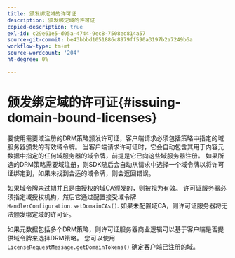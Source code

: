 ```yaml
---
title: 颁发绑定域的许可证
description: 颁发绑定域的许可证
copied-description: true
exl-id: c29e61e5-d05a-4744-9ec8-7508ed814a57
source-git-commit: be43bbbd1051886c8979ff590a3197b2a7249b6a
workflow-type: tm+mt
source-wordcount: '204'
ht-degree: 0%

---
```


# 颁发绑定域的许可证{#issuing-domain-bound-licenses}

要使用需要域注册的DRM策略颁发许可证，客户端请求必须包括策略中指定的域服务器颁发的有效域令牌。 当客户端请求许可证时，它会自动包含其用于内容元数据中指定的任何域服务器的域令牌，前提是它已向这些域服务器注册。 如果所选的DRM策略需要域注册，则SDK随后会自动从请求中选择一个域令牌以将许可证绑定到，如果未找到合适的域令牌，则会返回错误。

如果域令牌未过期并且是由授权的域CA颁发的，则被视为有效。 许可证服务器必须指定域授权机构，然后它通过配置接受域令牌 `HandlerConfiguration.setDomainCAs()`. 如果未配置域CA，则许可证服务器将无法颁发绑定域的许可证。

如果元数据包括多个DRM策略，则许可证服务器商业逻辑可以基于客户端是否提供域令牌来选择DRM策略。 您可以使用 `LicenseRequestMessage.getDomainTokens()` 确定客户端已注册的域。
